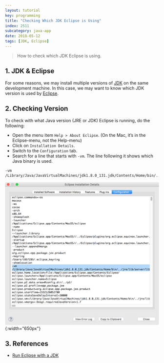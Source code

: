 ```yaml
---
layout: tutorial
key: programming
title: "Checking Which JDK Eclipse is Using"
index: 2511
subcategory: java-app
date: 2018-05-12
tags: [JDK, Eclipse]
---
```


> How to check which JDK Eclipse is using.

## 1. JDK & Eclipse
For some reasons, we may install multiple versions of [JDK](http://www.oracle.com/technetwork/java/javase/downloads/index.html) on the same development machine. In this case, we may want to know which JDK version is used by [Eclipse](https://www.eclipse.org/ide/).

## 2. Checking Version
To check with what Java version (JRE or JDK) Eclipse is running, do the following:
* Open the menu item `Help > About Eclipse`. (On the Mac, it’s in the Eclipse-menu, not the Help-menu)
* Click on `Installation Details`.
* Switch to the `Configuration` tab.
* Search for a line that starts with `-vm`. The line following it shows which Java binary is used.

```raw
-vm
/Library/Java/JavaVirtualMachines/jdk1.8.0_131.jdk/Contents/Home/bin/../jre/lib/server/libjvm.dylib
```

![image](/assets/images/programming/2511/jdkversion.png){:width="650px"}

## 3. References
* [Run Eclipse with a JDK](https://matsim.org/docs/devguide/eclipse/jdk)
